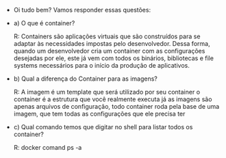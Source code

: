 - Oi tudo bem? Vamos responder essas questões:

 - a) O que é container?
 
   R: Containers são aplicações virtuais que são construídos para se adaptar às necessidades impostas pelo desenvolvedor. Dessa forma, quando um desenvolvedor cria um container com as configurações desejadas por ele, este já vem com todos os binários, bibliotecas e file systems necessários para o início da produção de aplicativos. 

 - b) Qual a diferença do Container para as imagens?

   R: A imagem é um template que será utilizado por seu container o container é a estrutura que você realmente executa já as imagens são apenas arquivos de configuração, todo container roda pela base de uma imagem, que tem todas as configurações que ele precisa ter

 - c) Qual comando temos que digitar no shell para listar todos os container?

   R: docker comand ps -a